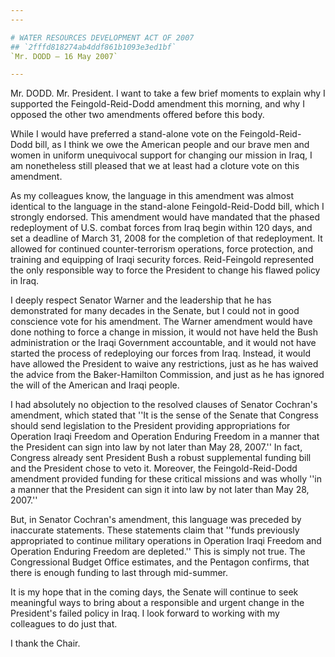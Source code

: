 ```yaml
---
---

# WATER RESOURCES DEVELOPMENT ACT OF 2007
## `2fffd818274ab4ddf861b1093e3ed1bf`
`Mr. DODD — 16 May 2007`

---
```



Mr. DODD. Mr. President. I want to take a few brief moments to 
explain why I supported the Feingold-Reid-Dodd amendment this morning, 
and why I opposed the other two amendments offered before this body.

While I would have preferred a stand-alone vote on the Feingold-Reid-
Dodd bill, as I think we owe the American people and our brave men and 
women in uniform unequivocal support for changing our mission in Iraq, 
I am nonetheless still pleased that we at least had a cloture vote on 
this amendment.

As my colleagues know, the language in this amendment was almost 
identical to the language in the stand-alone Feingold-Reid-Dodd bill, 
which I strongly endorsed. This amendment would have mandated that the 
phased redeployment of U.S. combat forces from Iraq begin within 120 
days, and set a deadline of March 31, 2008 for the completion of that 
redeployment. It allowed for continued counter-terrorism operations, 
force protection, and training and equipping of Iraqi security forces. 
Reid-Feingold represented the only responsible way to force the 
President to change his flawed policy in Iraq.

I deeply respect Senator Warner and the leadership that he has 
demonstrated for many decades in the Senate, but I could not in good 
conscience vote for his amendment. The Warner amendment would have done 
nothing to force a change in mission, it would not have held the Bush 
administration or the Iraqi Government accountable, and it would not 
have started the process of redeploying our forces from Iraq. Instead, 
it would have allowed the President to waive any restrictions, just as 
he has waived the advice from the Baker-Hamilton Commission, and just 
as he has ignored the will of the American and Iraqi people.

I had absolutely no objection to the resolved clauses of Senator 
Cochran's amendment, which stated that ''It is the sense of the Senate 
that Congress should send legislation to the President providing 
appropriations for Operation Iraqi Freedom and Operation Enduring 
Freedom in a manner that the President can sign into law by not later 
than May 28, 2007.'' In fact, Congress already sent President Bush a 
robust supplemental funding bill and the President chose to veto it. 
Moreover, the Feingold-Reid-Dodd amendment provided funding for these 
critical missions and was wholly ''in a manner that the President can 
sign it into law by not later than May 28, 2007.''

But, in Senator Cochran's amendment, this language was preceded by 
inaccurate statements. These statements claim that ''funds previously 
appropriated to continue military operations in Operation Iraqi Freedom 
and Operation Enduring Freedom are depleted.'' This is simply not true. 
The Congressional Budget Office estimates, and the Pentagon confirms, 
that there is enough funding to last through mid-summer.

It is my hope that in the coming days, the Senate will continue to 
seek meaningful ways to bring about a responsible and urgent change in 
the President's failed policy in Iraq. I look forward to working with 
my colleagues to do just that.

I thank the Chair.